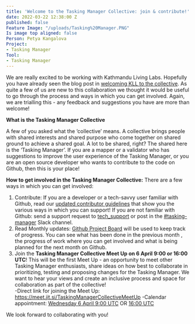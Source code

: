 ```yaml
---
title: 'Welcome to the Tasking Manager Collective: join & contribute!'
date: 2022-03-22 12:38:00 Z
published: false
Feature Image: "/uploads/Tasking%20Manager.PNG"
Is image top aligned: false
Person: Petya Kangalova
Project:
- Tasking Manager
Tool:
- Tasking Manager
---
```


We are really excited to be working with Kathmandu Living Labs. Hopefully you have already seen the blog post in [welcoming KLL to the collective](https://www.hotosm.org/tech-blog/welcome-to-the-collective-kll/). As quite a few of us are new to this collaboration we thought it would be useful to go through the process and ways in which you can get involved. Again, we are trialling this - any feedback and suggestions you have are more than welcome!

**What is the Tasking Manager Collective**

A few of you asked what the ‘collective’ means. A collective brings people with shared interests and shared purpose who come together on shared ground to achieve a shared goal. A lot to be shared, right? The shared here is the ‘Tasking Manager’. If you are a mapper or a validator who has suggestions to improve the user experience of the Tasking Manager, or you are an open source developer who wants to contribute to the code on Github, then this is your place!

**How to get involved in the Tasking Manager Collective:**
There are a few ways in which you can get involved:
1. Contribute: If you are a developer or a tech-savvy user familiar with Github, read our [updated contributor guidelines](https://github.com/hotosm/tasking-manager/blob/develop/docs/contributing.md) that show you the various ways in which you can support! If you are not familiar with Github:  send a support request to [tech_support](https://hotosm.atlassian.net/servicedesk/customer/portal/4) or post in the [#tasking-manager](https://hotosm.slack.com/archives/C319P09PB) Slack channel.
2. Read Monthly updates: [Github Project Board](https://github.com/orgs/hotosm/projects/4/views/1) will be used to keep track of progress. You can see what has been done in the previous month , the progress of work where you can get involved and what is being planned for the next month on Github. 
3. Join the **Tasking Manager Collective Meet Up on 6 April 9:00 or 16:00 UTC**! This will be the first Meet Up - an opportunity to meet other Tasking Manager enthusiasts, share ideas on how best to collaborate in prioritizing, testing and proposing changes for the Tasking Manager.  We want to hear your views and create an inclusive process and space for collaboration as part of the collective!  
-Direct link for joining the Meet Up: https://meet.jit.si/TaskingManagerCollectiveMeetUp
-Calendar appointment: [Wednesday 6 April 9:00 UTC](https://calendar.google.com/calendar/u/0/r/eventedit/copy/MmFmNm1jNXBtYW1tMG9wcGhnMzkzcThkamYgaG90b3NtLm9yZ184NDhlODlhYWlhYjA0YWc5NGQyM3JxbjU1OEBn/cGV0eWEua2FuZ2Fsb3ZhQGhvdG9zbS5vcmc?sf=true) OR [16:00 UTC](https://calendar.google.com/calendar/u/0/r/eventedit/copy/MHJhYm1mMnZobWphOG90MHRoa2Vmb25lOWYgaG90b3NtLm9yZ184NDhlODlhYWlhYjA0YWc5NGQyM3JxbjU1OEBn/cGV0eWEua2FuZ2Fsb3ZhQGhvdG9zbS5vcmc?sf=true)

We look forward to collaborating with you! 
 